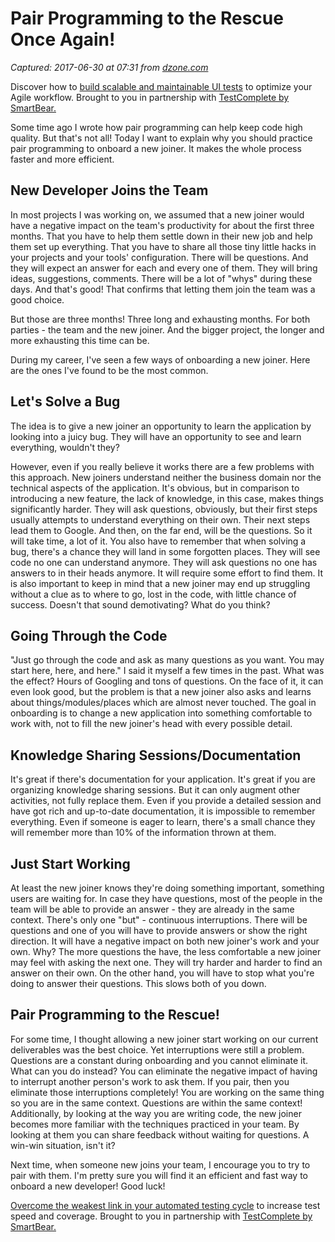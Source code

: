 # Pair Programming to the Rescue Once Again!

_Captured: 2017-06-30 at 07:31 from [dzone.com](https://dzone.com/articles/pair-programming-to-the-rescue-once-again?edition=306191&utm_source=Daily%20Digest&utm_medium=email&utm_campaign=dd%202017-06-29)_

Discover how to [build scalable and maintainable UI tests](https://dzone.com/go?i=222241&u=https%3A%2F%2Fsmartbear.com%2Fppc%2Febooks%2Fbetter-test-design%2F%3Fsr%3Ddzone%26md%3Dcontent-synd) to optimize your Agile workflow. Brought to you in partnership with [TestComplete by SmartBear.](https://dzone.com/go?i=222241&u=https%3A%2F%2Fsmartbear.com%2Fproduct%2Ftestcomplete%2Foverview%2F%3Fsr%3Ddzone%26md%3Dad)

Some time ago I wrote how pair programming can help keep code high quality. But that's not all! Today I want to explain why you should practice pair programming to onboard a new joiner. It makes the whole process faster and more efficient.

## New Developer Joins the Team

In most projects I was working on, we assumed that a new joiner would have a negative impact on the team's productivity for about the first three months. That you have to help them settle down in their new job and help them set up everything. That you have to share all those tiny little hacks in your projects and your tools' configuration. There will be questions. And they will expect an answer for each and every one of them. They will bring ideas, suggestions, comments. There will be a lot of "whys" during these days. And that's good! That confirms that letting them join the team was a good choice.

But those are three months! Three long and exhausting months. For both parties - the team and the new joiner. And the bigger project, the longer and more exhausting this time can be.

During my career, I've seen a few ways of onboarding a new joiner. Here are the ones I've found to be the most common.

## Let's Solve a Bug

The idea is to give a new joiner an opportunity to learn the application by looking into a juicy bug. They will have an opportunity to see and learn everything, wouldn't they?

However, even if you really believe it works there are a few problems with this approach. New joiners understand neither the business domain nor the technical aspects of the application. It's obvious, but in comparison to introducing a new feature, the lack of knowledge, in this case, makes things significantly harder. They will ask questions, obviously, but their first steps usually attempts to understand everything on their own. Their next steps lead them to Google. And then, on the far end, will be the questions. So it will take time, a lot of it. You also have to remember that when solving a bug, there's a chance they will land in some forgotten places. They will see code no one can understand anymore. They will ask questions no one has answers to in their heads anymore. It will require some effort to find them. It is also important to keep in mind that a new joiner may end up struggling without a clue as to where to go, lost in the code, with little chance of success. Doesn't that sound demotivating? What do you think?

## Going Through the Code

"Just go through the code and ask as many questions as you want. You may start here, here, and here." I said it myself a few times in the past. What was the effect? Hours of Googling and tons of questions. On the face of it, it can even look good, but the problem is that a new joiner also asks and learns about things/modules/places which are almost never touched. The goal in onboarding is to change a new application into something comfortable to work with, not to fill the new joiner's head with every possible detail.

## Knowledge Sharing Sessions/Documentation

It's great if there's documentation for your application. It's great if you are organizing knowledge sharing sessions. But it can only augment other activities, not fully replace them. Even if you provide a detailed session and have got rich and up-to-date documentation, it is impossible to remember everything. Even if someone is eager to learn, there's a small chance they will remember more than 10% of the information thrown at them.

## Just Start Working

At least the new joiner knows they're doing something important, something users are waiting for. In case they have questions, most of the people in the team will be able to provide an answer - they are already in the same context. There's only one "but" \- continuous interruptions. There will be questions and one of you will have to provide answers or show the right direction. It will have a negative impact on both new joiner's work and your own. Why? The more questions the have, the less comfortable a new joiner may feel with asking the next one. They will try harder and harder to find an answer on their own. On the other hand, you will have to stop what you're doing to answer their questions. This slows both of you down.

## Pair Programming to the Rescue!

For some time, I thought allowing a new joiner start working on our current deliverables was the best choice. Yet interruptions were still a problem. Questions are a constant during onboarding and you cannot eliminate it. What can you do instead? You can eliminate the negative impact of having to interrupt another person's work to ask them. If you pair, then you eliminate those interruptions completely! You are working on the same thing so you are in the same context. Questions are within the same context! Additionally, by looking at the way you are writing code, the new joiner becomes more familiar with the techniques practiced in your team. By looking at them you can share feedback without waiting for questions. A win-win situation, isn't it?

Next time, when someone new joins your team, I encourage you to try to pair with them. I'm pretty sure you will find it an efficient and fast way to onboard a new developer! Good luck!

[Overcome the weakest link in your automated testing cycle](https://dzone.com/go?i=222242&u=https%3A%2F%2Fsmartbear.com%2Fppc%2Febooks%2Fovercome-the-weakest-link-in-your-automated-testin%2F%3Fsr%3Ddzone%26md%3Dcontent-synd) to increase test speed and coverage. Brought to you in partnership with [TestComplete by SmartBear.](https://dzone.com/go?i=222242&u=https%3A%2F%2Fsmartbear.com%2Fproduct%2Ftestcomplete%2Foverview%2F%3Fsr%3Ddzone%26md%3Dad)
